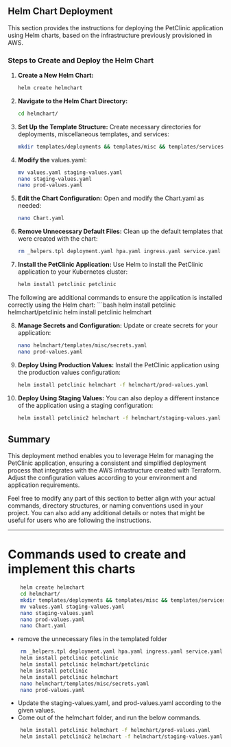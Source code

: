 ## Helm Chart Deployment

This section provides the instructions for deploying the PetClinic application using Helm charts, based on the infrastructure previously provisioned in AWS.

### Steps to Create and Deploy the Helm Chart

1. **Create a New Helm Chart:**
   ```bash
   helm create helmchart

2. **Navigate to the Helm Chart Directory:**
    ```bash
    cd helmchart/

3. **Set Up the Template Structure:**
Create necessary directories for deployments, miscellaneous templates, and services:
    ```bash
    mkdir templates/deployments && templates/misc && templates/services

4. **Modify the** values.yaml:
    ```bash
    mv values.yaml staging-values.yaml
    nano staging-values.yaml
    nano prod-values.yaml

5. **Edit the Chart Configuration:**
Open and modify the Chart.yaml as needed:
    ```bash
    nano Chart.yaml

6. **Remove Unnecessary Default Files:**
Clean up the default templates that were created with the chart:
    ```bash
    rm _helpers.tpl deployment.yaml hpa.yaml ingress.yaml service.yaml serviceaccount.yaml

7. **Install the PetClinic Application:**
Use Helm to install the PetClinic application to your Kubernetes cluster:
    ```bash
    helm install petclinic petclinic

The following are additional commands to ensure the application is installed correctly using the Helm chart:
    ```bash
    helm install petclinic helmchart/petclinic
    helm install petclinic helmchart

8. **Manage Secrets and Configuration:**
Update or create secrets for your application:
    ```bash
    nano helmchart/templates/misc/secrets.yaml
    nano prod-values.yaml
9. **Deploy Using Production Values:**
Install the PetClinic application using the production values configuration:
    ```bash
    helm install petclinic helmchart -f helmchart/prod-values.yaml 

10. **Deploy Using Staging Values:**
You can also deploy a different instance of the application using a staging configuration:
    ```bash
    helm install petclinic2 helmchart -f helmchart/staging-values.yaml 

## Summary
This deployment method enables you to leverage Helm for managing the PetClinic application, ensuring a consistent and simplified deployment process that integrates with the AWS infrastructure created with Terraform. Adjust the configuration values according to your environment and application requirements.

Feel free to modify any part of this section to better align with your actual commands, directory structures, or naming conventions used in your project. You can also add any additional details or notes that might be useful for users who are following the instructions.

---

# Commands used to create and implement this charts
```bash
    helm create helmchart
    cd helmchart/
    mkdir templates/deployments && templates/misc && templates/services
    mv values.yaml staging-values.yaml
    nano staging-values.yaml 
    nano prod-values.yaml
    nano Chart.yaml 
```
+ remove the unnecessary files in the templated folder
```bash
    rm _helpers.tpl deployment.yaml hpa.yaml ingress.yaml service.yaml serviceaccount.yaml 
    helm install petclinic petclinic
    helm install petclinic helmchart/petclinic
    helm install petclinic 
    helm install petclinic helmchart
    nano helmchart/templates/misc/secrets.yaml
    nano prod-values.yaml
```
+ Update the staging-values.yaml, and prod-values.yaml according to the given values.
+ Come out of the helmchart folder, and run the below commands.
```bash
    helm install petclinic helmchart -f helmchart/prod-values.yaml 
    helm install petclinic2 helmchart -f helmchart/staging-values.yaml 
```
